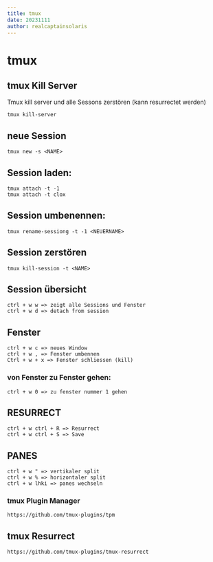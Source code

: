 ```yaml
---
title: tmux 
date: 20231111
author: realcaptainsolaris 
---
```


# tmux 

## tmux Kill Server
Tmux kill server und alle Sessons zerstören (kann resurrectet werden)

    tmux kill-server 


## neue Session

    tmux new -s <NAME>

## Session laden:

    tmux attach -t -1
    tmux attach -t clox

## Session umbenennen:
    
    tmux rename-sessiong -t -1 <NEUERNAME>

## Session zerstören 
  
    tmux kill-session -t <NAME>

## Session übersicht
    
    ctrl + w w => zeigt alle Sessions und Fenster
    ctrl + w d => detach from session

## Fenster

    ctrl + w c => neues Window
    ctrl + w , => Fenster umbennen
    Ctrl + w + x => Fenster schliessen (kill)

### von Fenster zu Fenster gehen:
    ctrl + w 0 => zu fenster nummer 1 gehen

## RESURRECT
    
    ctrl + w ctrl + R => Resurrect
    ctrl + w ctrl + S => Save

## PANES

    ctrl + w " => vertikaler split
    ctrl + w % => horizontaler split
    ctrl + w lhki => panes wechseln


### tmux Plugin Manager

    https://github.com/tmux-plugins/tpm


## tmux Resurrect

    https://github.com/tmux-plugins/tmux-resurrect
